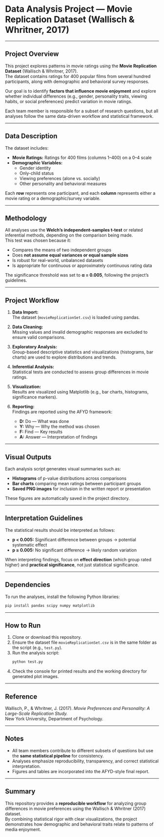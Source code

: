 # Data Analysis Project — Movie Replication Dataset (Wallisch & Whritner, 2017)
 

---

## Project Overview

This project explores patterns in movie ratings using the **Movie Replication Dataset** (Wallisch & Whritner, 2017).  
The dataset contains ratings for 400 popular films from several hundred participants, along with demographic and behavioral survey responses.  

Our goal is to identify **factors that influence movie enjoyment** and explore whether individual differences (e.g., gender, personality traits, viewing habits, or social preferences) predict variation in movie ratings.

Each team member is responsible for a subset of research questions, but all analyses follow the same data-driven workflow and statistical framework.

---

## Data Description

The dataset includes:

- **Movie Ratings:** Ratings for 400 films (columns 1–400) on a 0–4 scale  
- **Demographic Variables:**  
  - Gender identity  
  - Only-child status  
  - Viewing preferences (alone vs. socially)  
  - Other personality and behavioral measures  

Each **row** represents one participant, and each **column** represents either a movie rating or a demographic/survey variable.

---

## Methodology

All analyses use the **Welch’s independent-samples t-test** or related inferential methods, depending on the comparison being made.  
This test was chosen because it:

- Compares the means of two independent groups  
- Does **not assume equal variances or equal sample sizes**  
- Is robust for real-world, unbalanced datasets  
- Is appropriate for continuous or approximately continuous rating data  

The significance threshold was set to **α = 0.005**, following the project’s guidelines.

---

## Project Workflow

1. **Data Import:**  
   The dataset (`movieReplicationSet.csv`) is loaded using pandas.

2. **Data Cleaning:**  
   Missing values and invalid demographic responses are excluded to ensure valid comparisons.

3. **Exploratory Analysis:**  
   Group-based descriptive statistics and visualizations (histograms, bar charts) are used to explore distributions and trends.

4. **Inferential Analysis:**  
   Statistical tests are conducted to assess group differences in movie ratings.

5. **Visualization:**  
   Results are visualized using Matplotlib (e.g., bar charts, histograms, significance markers).

6. **Reporting:**  
   Findings are reported using the AFYD framework:
   - **D:** Do — What was done  
   - **Y:** Why — Why the method was chosen  
   - **F:** Find — Key results  
   - **A:** Answer — Interpretation of findings

---

## Visual Outputs

Each analysis script generates visual summaries such as:

- **Histograms** of p-value distributions across comparisons  
- **Bar charts** comparing mean ratings between participant groups  
- **Saved PNG images** for inclusion in the written report or presentation  

These figures are automatically saved in the project directory.

---

## Interpretation Guidelines

The statistical results should be interpreted as follows:

- **p < 0.005:** Significant difference between groups → potential systematic effect  
- **p ≥ 0.005:** No significant difference → likely random variation  

When interpreting findings, focus on **effect direction** (which group rated higher) and **practical significance**, not just statistical significance.

---

## Dependencies

To run the analyses, install the following Python libraries:

```bash
pip install pandas scipy numpy matplotlib
```

---

## How to Run

1. Clone or download this repository.  
2. Ensure the dataset file `movieReplicationSet.csv` is in the same folder as the script (e.g., `test.py`).  
3. Run the analysis script:
   ```bash
   python test.py
   ```
4. Check the console for printed results and the working directory for generated plot images.

---


## Reference

Wallisch, P., & Whritner, J. (2017). *Movie Preferences and Personality: A Large-Scale Replication Study.*  
New York University, Department of Psychology.

---

## Notes

- All team members contribute to different subsets of questions but use the **same statistical pipeline** for consistency.  
- Analyses emphasize reproducibility, transparency, and correct statistical interpretation.  
- Figures and tables are incorporated into the AFYD-style final report.

---

## Summary

This repository provides a **reproducible workflow** for analyzing group differences in movie preferences using the Wallisch & Whritner (2017) dataset.  
By combining statistical rigor with clear visualizations, the project demonstrates how demographic and behavioral traits relate to patterns of media enjoyment.
